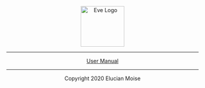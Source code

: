 <p align="center">
<a href="https://sagecode.net/eve-lang" target="_blank" align="center">
<img src="https://sagecode.net/eve-logo.png" alt="Eve Logo" width="114" height="107" ></img>
</a>
</p>

------------------------------------------------------------------------------------------
<p align="center"> <a href=manual/overview.md>User Manual</a>
</p>

------------------------------------------------------------------------------------------
<p align="center">
Copyright 2020 Elucian Moise
</p>

